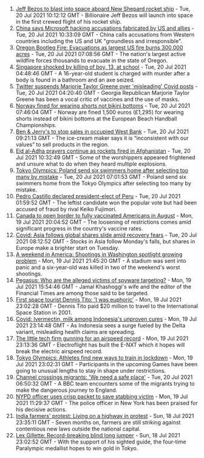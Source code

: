 1. [Jeff Bezos to blast into space aboard New Shepard rocket ship](https://www.bbc.co.uk/news/science-environment-57849364) - Tue, 20 Jul 2021 10:12:12 GMT - Billionaire Jeff Bezos will launch into space in the first crewed flight of his rocket ship.
2. [China says Microsoft hacking accusations fabricated by US and allies](https://www.bbc.co.uk/news/world-asia-china-57898147) - Tue, 20 Jul 2021 10:33:09 GMT - China calls accusations from Western countries including the US and UK "groundless and irresponsible".
3. [Oregon Bootleg Fire: Evacuations as largest US fire burns 300,000 acres](https://www.bbc.co.uk/news/world-us-canada-57890935) - Tue, 20 Jul 2021 07:08:56 GMT - The nation's largest active wildfire forces thousands to evacuate in the state of Oregon.
4. [Singapore shocked by killing of boy, 13, at school](https://www.bbc.co.uk/news/world-asia-57897762) - Tue, 20 Jul 2021 04:48:46 GMT - A 16-year-old student is charged with murder after a body is found in a bathroom and an axe seized.
5. [Twitter suspends Marjorie Taylor Greene over 'misleading' Covid posts](https://www.bbc.co.uk/news/world-us-canada-57897401) - Tue, 20 Jul 2021 04:20:40 GMT - Georgia Republican Marjorie Taylor Greene has been a vocal critic of vaccines and the use of masks.
6. [Norway fined for wearing shorts not bikini bottoms](https://www.bbc.co.uk/sport/handball/57890430) - Tue, 20 Jul 2021 07:46:04 GMT - Norway are fined 1,500 euros (£1,295) for wearing shorts instead of bikini bottoms at the European Beach Handball Championships.
7. [Ben & Jerry's to stop sales in occupied West Bank](https://www.bbc.co.uk/news/business-57893161) - Tue, 20 Jul 2021 09:21:13 GMT - The ice-cream maker says it is “inconsistent with our values” to sell products in the region.
8. [Eid al-Adha prayers continue as rockets fired in Afghanistan](https://www.bbc.co.uk/news/world-asia-57900618) - Tue, 20 Jul 2021 10:32:49 GMT - Some of the worshippers appeared frightened and unsure what to do when they heard multiple explosions.
9. [Tokyo Olympics: Poland send six swimmers home after selecting too many by mistake](https://www.bbc.co.uk/sport/olympics/57898489) - Tue, 20 Jul 2021 07:01:53 GMT - Poland send six swimmers home from the Tokyo Olympics after selecting too many by mistake.
10. [Pedro Castillo declared president-elect of Peru](https://www.bbc.co.uk/news/world-latin-america-57897402) - Tue, 20 Jul 2021 01:59:52 GMT - The leftist candidate won the popular vote but had been accused of fraud by rival Keiko Fujimori.
11. [Canada to open border to fully vaccinated Americans in August](https://www.bbc.co.uk/news/world-us-canada-57896430) - Mon, 19 Jul 2021 20:04:52 GMT - The loosening of restrictions comes amid significant progress in the country's vaccine rates.
12. [Covid: Asia follows global shares slide amid recovery fears](https://www.bbc.co.uk/news/business-57885183) - Tue, 20 Jul 2021 08:12:52 GMT - Stocks in Asia follow Monday's falls, but shares in Europe make a brighter start on Tuesday.
13. [A weekend in America: Shootings in Washington spotlight growing problem](https://www.bbc.co.uk/news/world-us-canada-57840801) - Mon, 19 Jul 2021 21:45:20 GMT - A stadium was sent into panic and a six-year-old was killed in two of the weekend's worst shootings.
14. [Pegasus: Who are the alleged victims of spyware targeting?](https://www.bbc.co.uk/news/world-57891506) - Mon, 19 Jul 2021 15:54:46 GMT - Jamal Khashoggi's wife and the editor of the Financial Times are among those said to be targeted.
15. [First space tourist Dennis Tito: 'I was euphoric'](https://www.bbc.co.uk/news/business-57891867) - Mon, 19 Jul 2021 23:02:28 GMT - Dennis Tito paid $20 million to travel to the International Space Station in 2001.
16. [Covid: Ivermectin, milk among Indonesia's unproven cures](https://www.bbc.co.uk/news/world-asia-pacific-57838033) - Mon, 19 Jul 2021 23:14:48 GMT - As Indonesia sees a surge fueled by the Delta variant, misleading health claims are spreading.
17. [The little tech firm gunning for an airspeed record](https://www.bbc.co.uk/news/business-57747128) - Mon, 19 Jul 2021 23:13:36 GMT - Electroflight has built the E-NXT which it hopes will break the electric airspeed record.
18. [Tokyo Olympics: Athletes find new ways to train in lockdown](https://www.bbc.co.uk/news/world-asia-57887074) - Mon, 19 Jul 2021 23:02:31 GMT - Participants in the upcoming Games have been going to unusual lengths to stay in shape under restrictions.
19. [Channel crossings migrants: 'We need a safe place'](https://www.bbc.co.uk/news/uk-57899177) - Tue, 20 Jul 2021 06:50:32 GMT - A BBC team encounters some of the migrants trying to make the dangerous journey to England.
20. [NYPD officer uses crisp packet to save stabbing victim](https://www.bbc.co.uk/news/world-us-canada-57885400) - Mon, 19 Jul 2021 11:29:37 GMT - The police officer in New York has been praised for his decisive actions.
21. [India farmers' protest: Living on a highway in protest](https://www.bbc.co.uk/news/world-asia-india-57863658) - Sun, 18 Jul 2021 23:35:11 GMT - Seven months on, farmers are still striking against contentious new laws outside the national capital.
22. [Lex Gillette: Record-breaking blind long jumper](https://www.bbc.co.uk/news/disability-57851104) - Sun, 18 Jul 2021 23:02:52 GMT - With the support of his sighted guide, the four-time Paralympic medallist hopes to win gold in Tokyo.
